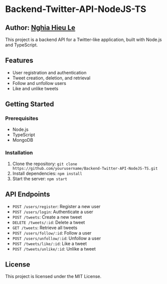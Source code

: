 # Backend-Twitter-API-NodeJS-TS

## Author: [Nghia Hieu Le](mailto:lehieunghia2402@gmail.com)

This project is a backend API for a Twitter-like application, built with Node.js and TypeScript.

## Features

- User registration and authentication
- Tweet creation, deletion, and retrieval
- Follow and unfollow users
- Like and unlike tweets

## Getting Started

### Prerequisites

- Node.js
- TypeScript
- MongoDB

### Installation

1. Clone the repository: `git clone https://github.com/yourusername/Backend-Twitter-API-NodeJS-TS.git`
2. Install dependencies: `npm install`
3. Start the server: `npm start`

## API Endpoints

- `POST /users/register`: Register a new user
- `POST /users/login`: Authenticate a user
- `POST /tweets`: Create a new tweet
- `DELETE /tweets/:id`: Delete a tweet
- `GET /tweets`: Retrieve all tweets
- `POST /users/follow/:id`: Follow a user
- `POST /users/unfollow/:id`: Unfollow a user
- `POST /tweets/like/:id`: Like a tweet
- `POST /tweets/unlike/:id`: Unlike a tweet

## License

This project is licensed under the MIT License.
